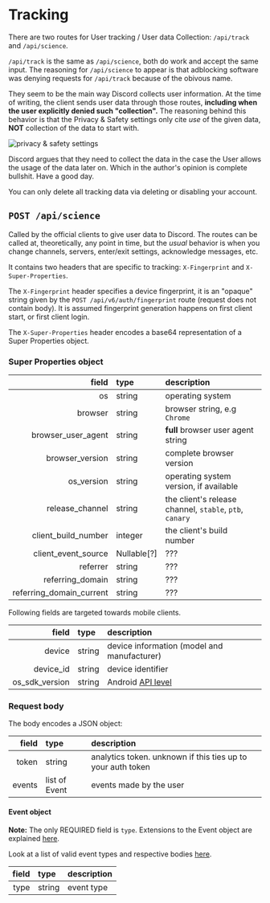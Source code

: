 # Tracking

There are two routes for User tracking / User data Collection: `/api/track` and
`/api/science`.

`/api/track` is the same as `/api/science`, both do work and accept the
same input. The reasoning for `/api/science` to appear is that adblocking
software was denying requests for `/api/track` because of the obivous name.

They seem to be the main way Discord collects user information. At the time of
writing, the client sends user data through those routes, **including when the
user explicitly denied such "collection".** The reasoning behind this behavior
is that the Privacy & Safety settings only cite *use* of the given data, **NOT**
collection of the data to start with.

![privacy & safety settings](https://catgirl.estrogen.fun/i/eq5w3chk.png)

Discord argues that they need to collect the data in the case the User
allows the usage of the data later on. Which in the author's opinion is complete
bullshit. Have a good day.

You can only delete all tracking data via deleting or disabling your account.

## `POST /api/science`

Called by the official clients to give user data to Discord.
The routes can be called at, theoretically, any point in time, but the *usual*
behavior is when you change channels, servers, enter/exit settings, acknowledge
messages, etc.

It contains two headers that are specific to tracking: `X-Fingerprint` and
`X-Super-Properties`.

The `X-Fingerprint` header specifies a device fingerprint, it is an "opaque"
string given by the `POST /api/v6/auth/fingerprint` route (request does not
contain body). It is assumed fingerprint generation happens on first client
start, or first client login.

The `X-Super-Properties` header encodes a base64 representation of a Super
Properties object.

### Super Properties object

| field | type | description |
| --: | :-- | :-- |
| os | string | operating system |
| browser | string | browser string, e.g `Chrome` |
| browser\_user\_agent | string | **full** browser user agent string |
| browser\_version | string | complete browser version |
| os\_version | string | operating system version, if available |
| release\_channel | string | the client's release channel, `stable`, `ptb`, `canary` |
| client\_build\_number | integer | the client's build number |
| client\_event\_source | Nullable[?] | ??? |
| referrer | string | ??? |
| referring\_domain | string | ??? |
| referring\_domain\_current | string | ??? |

Following fields are targeted towards mobile clients.

| field | type | description |
| --: | :-- | :-- |
| device | string | device information (model and manufacturer) |
| device\_id | string | device identifier |
| os\_sdk\_version | string | Android [API level] |

[api level]: https://en.wikipedia.org/wiki/Android_version_history

### Request body

The body encodes a JSON object:

| field | type | description |
| --: | :-- | :-- |
| token | string | analytics token. unknown if this ties up to your auth token |
| events | list of Event | events made by the user |

#### Event object

**Note:** The only REQUIRED field is `type`. Extensions to the Event object
are explained [here](/science_events.html).

Look at a list of valid event types and respective bodies
[here](/science_events.html).

| field | type | description |
| --: | :-- | :-- |
| type | string | event type |

